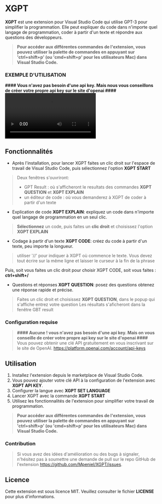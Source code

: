 # XGPT
**XGPT** est une extension pour Visual Studio Code qui utilise GPT-3 pour simplifier la programmation. Elle peut expliquer du code dans n'importe quel langage de programmation, coder à partir d'un texte et répondre aux questions des développeurs.

>**Pour accéder aux différentes commandes de l'extension, vous pouvez utiliser la palette de commandes en appuyant sur 'ctrl+shift+p' (ou 'cmd+shift+p' pour les utilisateurs Mac) dans Visual Studio Code.**

### EXEMPLE D'UTILISATION
**#### Vous n'avez pas besoin d'une api key. Mais nous vous conseillons de créer votre propre api key sur le site d'openai ####**
<video>
  <source src="https://vimeo.com/802312159" type="video/mp4">
</video>

## Fonctionnalités
* Après l'installation, pour lancer XGPT faites un clic droit sur l'espace de travail de Visual Studio Code, puis sélectionnez l'option **XGPT START**
> Deux fenêtres s'ouvriront:
> - GPT Result : où s'afficheront le resultats des commandes **XGPT QUESTION** et **XGPT EXPLAIN**
> - un éditeur de code : où vous demanderez à XGPT de coder à partir d'un texte
* Explication de code **XGPT EXPLAIN**: expliquez un code dans n'importe quel langage de programmation en un seul clic.
>**Sélectionnez** un code, puis faites un **clic droit** et choisissez l'option **XGPT EXPLAIN**
* Codage à partir d'un texte **XGPT CODE**: créez du code à partir d'un texte, peu importe la longueur.
>utiliser '//' pour indiquer à XGPT où commence le texte. Vous devez tout écrire sur la même ligne et laisser le curseur à la fin de la phrase

Puis, soit vous faites un clic droit pour choisir XGPT CODE, soit vous faites : **ctrl+shift+/**
* Questions et réponses **XGPT QUESTION**: posez des questions obtenez une réponse rapide et précise.
> Faites un clic droit et choisissez **XGPT QUESTION**, dans le  popup qui s'affiche entrez votre question
> Les résultats s'aficheront dans la fenêtre GBT result

### Configuration requise
> **#### Aucune ! vous n'avez pas besoin d'une api key. Mais on vous conseille de créer votre propre api key sur le site d'openai ####**
> Vous pouvez obtenir une clé API gratuitement en vous inscrivant sur le site de OpenAI. https://platform.openai.com/account/api-keys


## Utilisation
1. Installez l'extension depuis le marketplace de Visual Studio Code.
2. Vous pouvez ajouter votre clé API à la configuration de l'extension avec **XGPT API KEY**.
3. Configurer la langue avec **XGPT SET LANGUAGE**
4. Lancer XGPT avec la commande **XGPT START**
4. Utilisez les fonctionnalités de l'extension pour simplifier votre travail de programmation.
> **Pour accéder aux différentes commandes de l'extension, vous pouvez utiliser la palette de commandes en appuyant sur 'ctrl+shift+p' (ou 'cmd+shift+p' pour les utilisateurs Mac) dans Visual Studio Code.**

### Contribution
> Si vous avez des idées d'amélioration ou des bugs à signaler, n'hésitez pas à soumettre une demande de pull sur le repo GitHub de l'extension https://github.com/Mpeniel/XGPT/issues.

## Licence
Cette extension est sous licence MIT. Veuillez consulter le fichier **LICENSE** pour plus d'informations.